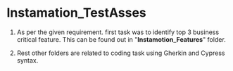 # Instamation_TestAsses

1. As per the given requirement. first task was to identify top 3 business critical feature.
This can be found out in "**Instamotion_Features**" folder.

2. Rest other folders are related to coding task using Gherkin and Cypress syntax. 
